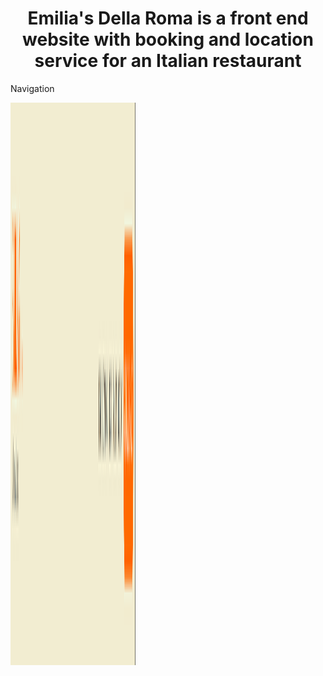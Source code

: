 <h1 align="center"> Emilia's Della Roma is a front end website with booking and location service for an Italian restaurant</h1>
<P>Navigation</P>
<p>
  <img src="assets/navigation.png" alt="navigation-bar" width="200" height="900px"/>
</p>
